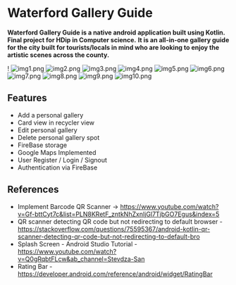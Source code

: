 # __Waterford Gallery Guide__

__Waterford Gallery Guide is a native android application built using Kotlin.__
__Final project for HDip in Computer science.__
__It is an all-in-one gallery guide for the city built for tourists/locals in mind who are looking to enjoy the artistic scenes across the county.__

!
![img1.png](img1.png)
![img2.png](img2.png)
![img3.png](img3.png)
![img4.png](img4.png)
![img5.png](img5.png)
![img6.png](img6.png)
![img7.png](img7.png)
![img8.png](img8.png)
![img9.png](img9.png)
![img10.png](img10.png)

## Features
- Add a personal gallery
- Card view in recycler view 
- Edit personal gallery 
- Delete personal gallery spot 
- FireBase storage
- Google Maps Implemented
- User Register / Login / Signout
- Authentication via FireBase

## References
- Implement Barcode QR Scanner -> https://www.youtube.com/watch?v=Gf-bttCyt7c&list=PLN8KRetF_zntkNhZxnIjGl7TjbGO7Egus&index=5
- QR scanner detecting QR code but not redirecting to default browser - https://stackoverflow.com/questions/75595367/android-kotlin-qr-scanner-detecting-qr-code-but-not-redirecting-to-default-bro
- Splash Screen - Android Studio Tutorial - https://www.youtube.com/watch?v=Q0gRqbtFLcw&ab_channel=Stevdza-San
- Rating Bar - https://developer.android.com/reference/android/widget/RatingBar
